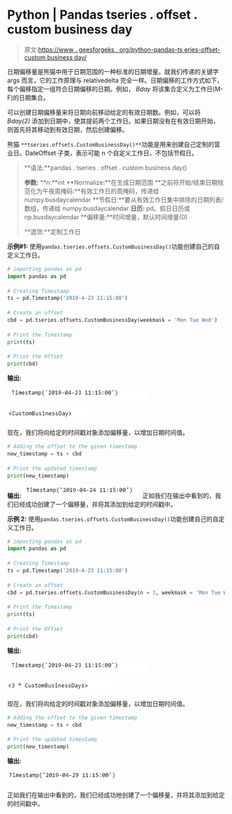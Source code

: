 # Python | Pandas tseries . offset . custom business day

> 原文:[https://www . geesforgeks . org/python-pandas-ts eries-offset-custom business day/](https://www.geeksforgeeks.org/python-pandas-tseries-offsets-custombusinessday/)

日期偏移量是熊猫中用于日期范围的一种标准的日期增量。就我们传递的关键字 args 而言，它的工作原理与 relativedelta 完全一样。日期偏移的工作方式如下，每个偏移指定一组符合日期偏移的日期。例如， *Bday* 将该集合定义为工作日(M-F)的日期集合。

可以创建日期偏移量来将日期向前移动给定的有效日期数。例如，可以将 *Bday(2)* 添加到日期中，使其提前两个工作日。如果日期没有在有效日期开始，则首先将其移动到有效日期，然后创建偏移。

熊猫 `**tseries.offsets.CustomBusinessDay()**`功能是用来创建自己定制的营业日。DateOffset 子类，表示可能 n 个自定义工作日，不包括节假日。

> **语法:**pandas . tseries . offset . custom business day()
> 
> **参数:**
> **n:**int
> **Normalize:**在生成日期范围
> **之前将开始/结束日期规范化为午夜周掩码:**有效工作日的周掩码，传递给 numpy.busdaycalendar
> **节假日:**要从有效工作日集中排除的日期列表/数组，传递给 numpy.busdaycalendar
> **日历:** pd。假日日历或 np.busdaycalendar
> **偏移量:**时间增量，默认时间增量(0)
> 
> **退货:**定制工作日

**示例#1:** 使用`pandas.tseries.offsets.CustomBusinessDay()`功能创建自己的自定义工作日。

```py
# importing pandas as pd
import pandas as pd

# Creating Timestamp
ts = pd.Timestamp('2019-4-23 11:15:00')

# Create an offset
cbd = pd.tseries.offsets.CustomBusinessDay(weekmask = 'Mon Tue Wed')

# Print the Timestamp
print(ts)

# Print the Offset
print(cbd)
```

**输出:**

![](img/e0dfb84ec590773846b3cb253771ae92.png)

![](img/e4d25fefe80b4e002628a48cfe74d635.png)

现在，我们将向给定的时间戳对象添加偏移量，以增加日期时间值。

```py
# Adding the offset to the given timestamp
new_timestamp = ts + cbd

# Print the updated timestamp
print(new_timestamp)
```

**输出:**
![](img/678b87bf35f5af7eef3a4778610a7ac4.png)
正如我们在输出中看到的，我们已经成功创建了一个偏移量，并将其添加到给定的时间戳中。

**示例 2:** 使用`pandas.tseries.offsets.CustomBusinessDay()`功能创建自己的自定义工作日。

```py
# importing pandas as pd
import pandas as pd

# Creating Timestamp
ts = pd.Timestamp('2019-4-23 11:15:00')

# Create an offset
cbd = pd.tseries.offsets.CustomBusinessDay(n = 3, weekmask = 'Mon Tue Wed Thu')

# Print the Timestamp
print(ts)

# Print the Offset
print(cbd)
```

**输出:**

![](img/e0dfb84ec590773846b3cb253771ae92.png)

![](img/16f0fd2f37fad9429a47343fb3b578d0.png)

现在，我们将向给定的时间戳对象添加偏移量，以增加日期时间值。

```py
# Adding the offset to the given timestamp
new_timestamp = ts + cbd

# Print the updated timestamp
print(new_timestamp)
```

**输出:**

![](img/1ad8a9e1b9ad28012d5010124bc691b4.png)

正如我们在输出中看到的，我们已经成功地创建了一个偏移量，并将其添加到给定的时间戳中。